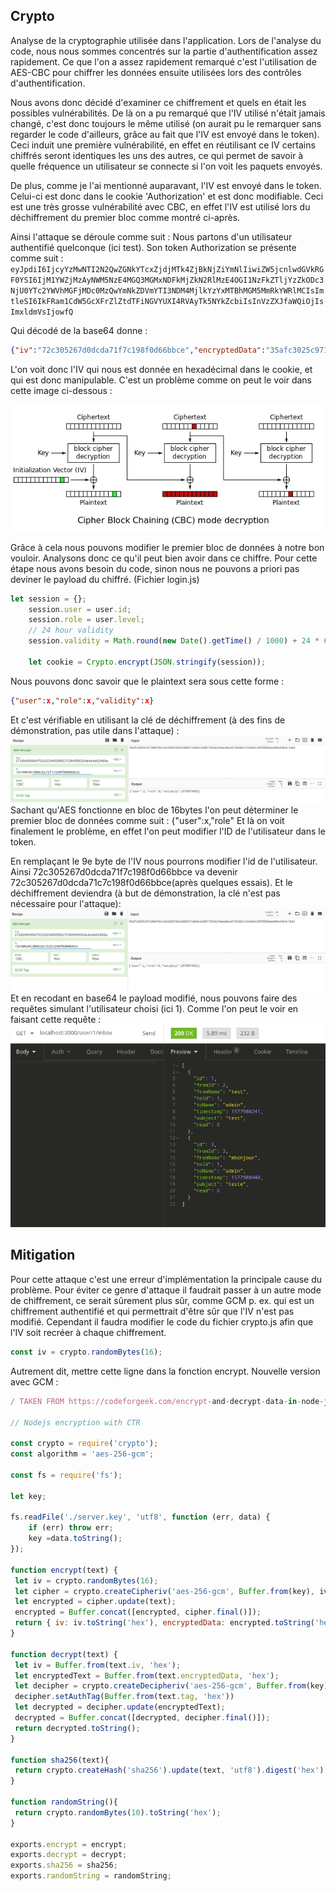 ## Crypto

Analyse de la cryptographie utilisée dans l'application.
Lors de l'analyse du code, nous nous sommes concentrés sur la partie d'authentification assez rapidement. Ce que l'on a assez rapidement remarqué c'est l'utilisation de AES-CBC pour chiffrer les données ensuite utilisées lors des contrôles d'authentification.

Nous avons donc décidé d'examiner ce chiffrement et quels en était les possibles vulnérabilités.
De là on a pu remarqué que l'IV utilisé n'était jamais changé, c'est donc toujours le même utilisé (on aurait pu le remarquer sans regarder le code d'ailleurs, grâce au fait que l'IV est envoyé dans le token). Ceci induit une première vulnérabilité, en effet en réutilisant ce IV certains chiffrés seront identiques les uns des autres, ce qui permet de savoir à quelle fréquence un utilisateur se connecte si l'on voit les paquets envoyés.

De plus, comme je l'ai mentionné auparavant, l'IV est envoyé dans le token. Celui-ci est donc dans le cookie 'Authorization' et est donc modifiable.
Ceci est une très grosse vulnérabilité avec CBC, en effet l'IV est utilisé lors du déchiffrement du premier bloc comme montré ci-après.

Ainsi l'attaque se déroule comme suit :
Nous partons d'un utilisateur authentifié quelconque (ici test).
Son token Authorization se présente comme suit :
`eyJpdiI6IjcyYzMwNTI2N2QwZGNkYTcxZjdjMTk4ZjBkNjZiYmNlIiwiZW5jcnlwdGVkRGF0YSI6IjM1YWZjMzAyNWM5NzE4MGQ3MGMxNDFkMjZkN2RlMzE4OGI1NzFkZTljYzZkODc3NjU0YTc2YWVhMGFjMDc0MzQwYmNkZDVmYTI3NDM4MjlkYzYxMTBhMGM5MmRkYWRlMCIsImtleSI6IkFRam1CdW5GcXFrZlZtdTFiNGVYUXI4RVAyTk5NYkZcbiIsInVzZXJfaWQiOjIsImxldmVsIjowfQ`

Qui décodé de la base64 donne :
```json
{"iv":"72c305267d0dcda71f7c198f0d66bbce","encryptedData":"35afc3025c97180d70c141d26d7de3188b571de9cc6d877654a76aea0ac074340bcdd5fa2743829dc6110a0c92ddade0","key":"AQjmBunFqqkfVmu1b4eXQr8EP2NNMbF\n","user_id":2,"level":0}
```

L'on voit donc l'IV qui nous est donnée en hexadécimal dans le cookie, et qui est donc manipulable.
C'est un problème comme on peut le voir dans cette image ci-dessous :

![Explanation of CBC bit-flip attack](./assets/images/cbc-explained.png)

Grâce à cela nous pouvons modifier le premier bloc de données à notre bon vouloir. Analysons donc ce qu'il peut bien avoir dans ce chiffre. 
Pour cette étape nous avons besoin du code, sinon nous ne pouvons a priori pas deviner le payload du chiffré. (Fichier login.js)
```js
let session = {};
    session.user = user.id;
    session.role = user.level;
    // 24 hour validity
    session.validity = Math.round(new Date().getTime() / 1000) + 24 * 60 * 60;

    let cookie = Crypto.encrypt(JSON.stringify(session));
```
Nous pouvons donc savoir que le plaintext sera sous cette forme :
```json
{"user":x,"role":x,"validity":x}
```
Et c'est vérifiable en utilisant la clé de déchiffrement (à des fins de démonstration, pas utile dans l'attaque) :
![Example déchiffrement](./assets/images/cbc-decrypted.png)
Sachant qu'AES fonctionne en bloc de 16bytes l'on peut déterminer le premier bloc de données comme suit :
{"user":x,"role"
Et là on voit finalement le problème, en effet l'on peut modifier l'ID de l'utilisateur dans le token.

En remplaçant le 9e byte de l'IV nous pourrons modifier l'id de l'utilisateur. Ainsi 72c305267d0dcda71f7c198f0d66bbce va devenir 72c305267d0dcda71c7c198f0d66bbce(après quelques essais).
Et le déchiffrement deviendra (à but de démonstration, la clé n'est pas nécessaire pour l'attaque):
![Example de déchiffrement 2](./assets/images/cbc-decrypted2.png)
Et en recodant en base64 le payload modifié, nous pouvons faire des requêtes simulant l'utilisateur choisi (ici 1).
Comme l'on peut le voir en faisant cette requête :
![Example attaque](./assets/images/abuseTest.png)
## Mitigation
Pour cette attaque c'est une erreur d'implémentation la principale cause du problème. Pour éviter ce genre d'attaque il faudrait passer à un autre mode de chiffrement, ce serait sûrement plus sûr, comme GCM p. ex. qui est un chiffrement authentifié et qui permettrait d'être sûr que l'IV n'est pas modifié. Cependant il faudra modifier le code du fichier crypto.js afin que l'IV soit recréer à chaque chiffrement. 
```js
const iv = crypto.randomBytes(16);
```
Autrement dit, mettre cette ligne dans la fonction encrypt.
Nouvelle version avec GCM :
```js
/ TAKEN FROM https://codeforgeek.com/encrypt-and-decrypt-data-in-node-js/

// Nodejs encryption with CTR 

const crypto = require('crypto');
const algorithm = 'aes-256-gcm';

const fs = require('fs');

let key;

fs.readFile('./server.key', 'utf8', function (err, data) {
    if (err) throw err;
    key =data.toString();
});

function encrypt(text) {
 let iv = crypto.randomBytes(16);
 let cipher = crypto.createCipheriv('aes-256-gcm', Buffer.from(key), iv);
 let encrypted = cipher.update(text);
 encrypted = Buffer.concat([encrypted, cipher.final()]);
 return { iv: iv.toString('hex'), encryptedData: encrypted.toString('hex'), tag: cipher.getAuthTag().toString('hex') };
}

function decrypt(text) {
 let iv = Buffer.from(text.iv, 'hex');
 let encryptedText = Buffer.from(text.encryptedData, 'hex');
 let decipher = crypto.createDecipheriv('aes-256-gcm', Buffer.from(key), iv);
 decipher.setAuthTag(Buffer.from(text.tag, 'hex'))
 let decrypted = decipher.update(encryptedText);
 decrypted = Buffer.concat([decrypted, decipher.final()]);
 return decrypted.toString();
}

function sha256(text){
 return crypto.createHash('sha256').update(text, 'utf8').digest('hex')
}

function randomString(){
 return crypto.randomBytes(10).toString('hex');
}

exports.encrypt = encrypt;
exports.decrypt = decrypt;
exports.sha256 = sha256;
exports.randomString = randomString;

```